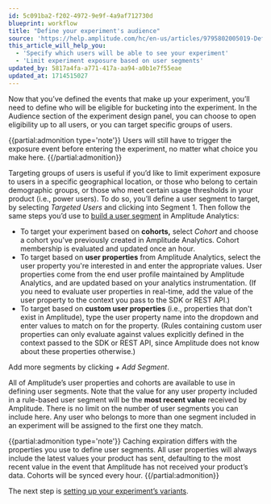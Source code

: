```yaml
---
id: 5c091ba2-f202-4972-9e9f-4a9af712730d
blueprint: workflow
title: "Define your experiment's audience"
source: 'https://help.amplitude.com/hc/en-us/articles/9795802005019-Define-your-experiment-s-audience'
this_article_will_help_you:
  - 'Specify which users will be able to see your experiment'
  - 'Limit experiment exposure based on user segments'
updated_by: 5817a4fa-a771-417a-aa94-a0b1e7f55eae
updated_at: 1714515027
---
```

Now that you’ve defined the events that make up your experiment, you’ll need to define who will be eligible for bucketing into the experiment. In the Audience section of the experiment design panel, you can choose to open eligibility up to all users, or you can target specific groups of users.

{{partial:admonition type='note'}}
Users will still have to trigger the exposure event before entering the experiment, no matter what choice you make here.
{{/partial:admonition}}

Targeting groups of users is useful if you’d like to limit experiment exposure to users in a specific geographical location, or those who belong to certain demographic groups, or those who meet certain usage thresholds in your product (i.e., power users). To do so, you’ll define a user segment to target, by selecting *Targeted Users* and clicking into Segment 1. Then follow the same steps you’d use to [build a user segment](/analytics/charts/build-charts-add-events) in Amplitude Analytics:

* To target your experiment based on **cohorts,** select *Cohort* and choose a cohort you've previously created in Amplitude Analytics. Cohort membership is evaluated and updated once an hour.
* To target based on **user properties** from Amplitude Analytics, select the user property you're interested in and enter the appropriate values. User properties come from the end user profile maintained by Amplitude Analytics, and are updated based on your analytics instrumentation. (If you need to evaluate user properties in real-time, add the value of the user property to the context you pass to the SDK or REST API.)
* To target based on **custom user properties** (i.e., properties that don't exist in Amplitude), type the user property name into the dropdown and enter values to match on for the property. (Rules containing custom user properties can only evaluate against values explicitly defined in the context passed to the SDK or REST API, since Amplitude does not know about these properties otherwise.)

Add more segments by clicking *+ Add Segment*.

All of Amplitude’s user properties and cohorts are available to use in defining user segments. Note that the value for any user property included in a rule-based user segment will be the **most recent value** received by Amplitude. There is no limit on the number of user segments you can include here. Any user who belongs to more than one segment included in an experiment will be assigned to the first one they match. 

{{partial:admonition type='note'}}
Caching expiration differs with the properties you use to define user segments. All user properties will always include the latest values your product has sent, defaulting to the most recent value in the event that Amplitude has not received your product’s data. Cohorts will be synced every hour.
{{/partial:admonition}}

The next step is [setting up your experiment’s variants](/experiment/workflow/add-variants).